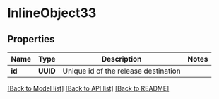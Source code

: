 # InlineObject33

## Properties
Name | Type | Description | Notes
------------ | ------------- | ------------- | -------------
**id** | **UUID** | Unique id of the release destination | 

[[Back to Model list]](../README.md#documentation-for-models) [[Back to API list]](../README.md#documentation-for-api-endpoints) [[Back to README]](../README.md)


